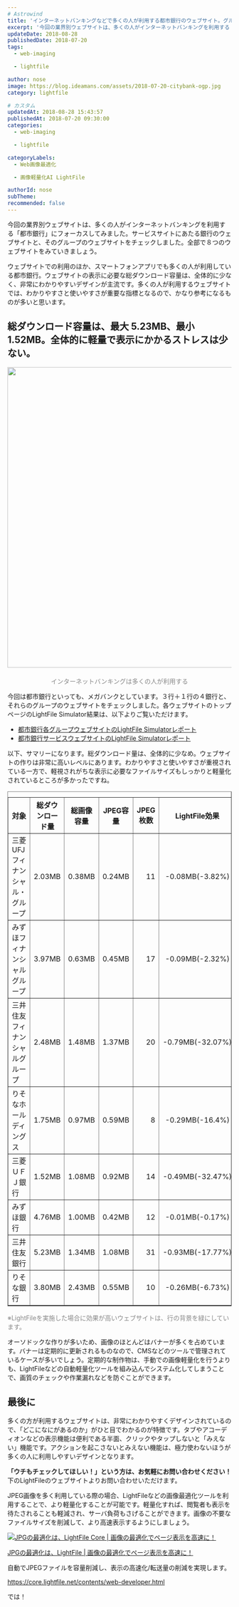 ```yaml
---
# Astrowind
title: 'インターネットバンキングなどで多くの人が利用する都市銀行のウェブサイト。グループの親会社もまとめてチェックしてみよう！'
excerpt: '今回の業界別ウェブサイトは、多くの人がインターネットバンキングを利用する「都市銀...'
updateDate: 2018-08-28
publishedDate: 2018-07-20
tags: 
  - web-imaging

  - lightfile

author: nose
image: https://blog.ideamans.com/assets/2018-07-20-citybank-ogp.jpg
category: lightfile

# カスタム
updatedAt: 2018-08-28 15:43:57
publishedAt: 2018-07-20 09:30:00
categories: 
  - web-imaging

  - lightfile

categoryLabels: 
  - Web画像最適化

  - 画像軽量化AI LightFile

authorId: nose
subTheme: 
recommended: false
---
```


<p>今回の業界別ウェブサイトは、多くの人がインターネットバンキングを利用する「都市銀行」にフォーカスしてみました。サービスサイトにあたる銀行のウェブサイトと、そのグループのウェブサイトをチェックしました。全部で８つのウェブサイトをみていきましょう。</p>
<p>ウェブサイトでの利用のほか、スマートフォンアプリでも多くの人が利用している都市銀行。ウェブサイトの表示に必要な総ダウンロード容量は、全体的に少なく、非常にわかりやすいデザインが主流です。多くの人が利用するウェブサイトでは、わかりやすさと使いやすさが重要な指標となるので、かなり参考になるものが多いと思います。</p>
<h2>総ダウンロード容量は、最大 5.23MB、最小 1.52MB。全体的に軽量で表示にかかるストレスは少ない。</h2>
<p><img alt="2018-07-20-citybank-01.jpg" src="https://blog.ideamans.com/assets/2018-07-20-citybank-01.jpg" width="1200" height="675" class="mt-image-center" style="text-align: center; display: block; margin: 0 auto 20px;"></p>
<p style="text-align: center;"><span style="color: #888888;">インターネットバンキングは多くの人が利用する</span></p>
<p>今回は都市銀行といっても、メガバンクとしています。３行＋１行の４銀行と、それらのグループのウェブサイトをチェックしました。各ウェブサイトのトップページのLightFile Simulator結果は、以下よりご覧いただけます。</p>
<ul><li><a href="https://simulator.lightfile.net/reports/2c7cb5ede914b82067c8143d4422ba3a0a1cfc8896590264ac9bde354264955d" target="_blank">都市銀行各グループウェブサイトのLightFile Simulatorレポート</a></li><li><a href="https://simulator.lightfile.net/reports/5ce83d27642767ebb0c270e85a9a0c53f4c7d50312438bc0bcc9515f0569c423" target="_blank">都市銀行サービスウェブサイトのLightFile Simulatorレポート</a></li></ul>
<p>以下、サマリーになります。総ダウンロード量は、全体的に少なめ。ウェブサイトの作りは非常に高いレベルにあります。わかりやすさと使いやすさが重視されている一方で、軽視されがちな表示に必要なファイルサイズもしっかりと軽量化されているところが多かったですね。</p>
<div class="tablewrap">
<table border="1" cellpadding="5" cellspacing="0" class="tablestyle"><caption></caption>
<tbody>
<tr><th>対象</th><th>総ダウンロード量</th><th>総画像容量</th><th>JPEG容量</th><th>JPEG枚数</th><th>LightFile効果</th></tr>
<tr>
<td>三菱UFJフィナンシャル・グループ</td>
<td style="text-align: right;">2.03MB</td>
<td style="text-align: right;">0.38MB</td>
<td style="text-align: right;">0.24MB</td>
<td style="text-align: right;">11</td>
<td style="text-align: center;">-0.08MB(-3.82%)</td>
</tr>
<tr>
<td>みずほフィナンシャルグループ</td>
<td style="text-align: right;">3.97MB</td>
<td style="text-align: right;">0.63MB</td>
<td style="text-align: right;">0.45MB</td>
<td style="text-align: right;">17</td>
<td style="text-align: center;">-0.09MB(-2.32%)</td>
</tr>
<tr class="bg-success text-white">
<td>三井住友フィナンシャルグループ</td>
<td style="text-align: right;">2.48MB</td>
<td style="text-align: right;">1.48MB</td>
<td style="text-align: right;">1.37MB</td>
<td style="text-align: right;">20</td>
<td style="text-align: center;">-0.79MB(-32.07%)</td>
</tr>
<tr>
<td>りそなホールディングス</td>
<td style="text-align: right;">1.75MB</td>
<td style="text-align: right;">0.97MB</td>
<td style="text-align: right;">0.59MB</td>
<td style="text-align: right;">8</td>
<td style="text-align: center;">-0.29MB(-16.4%)</td>
</tr>
<tr class="bg-success text-white">
<td>三菱ＵＦＪ銀行</td>
<td style="text-align: right;">1.52MB</td>
<td style="text-align: right;">1.08MB</td>
<td style="text-align: right;">0.92MB</td>
<td style="text-align: right;">14</td>
<td style="text-align: center;">-0.49MB(-32.47%)</td>
</tr>
<tr>
<td>みずほ銀行</td>
<td style="text-align: right;">4.76MB</td>
<td style="text-align: right;">1.00MB</td>
<td style="text-align: right;">0.42MB</td>
<td style="text-align: right;">12</td>
<td style="text-align: center;">-0.01MB(-0.17%)</td>
</tr>
<tr>
<td>三井住友銀行</td>
<td style="text-align: right;">5.23MB</td>
<td style="text-align: right;">1.34MB</td>
<td style="text-align: right;">1.08MB</td>
<td style="text-align: right;">31</td>
<td style="text-align: center;">-0.93MB(-17.77%)</td>
</tr>
<tr>
<td>りそな銀行</td>
<td style="text-align: right;">3.80MB</td>
<td style="text-align: right;">2.43MB</td>
<td style="text-align: right;">0.55MB</td>
<td style="text-align: right;">10</td>
<td style="text-align: center;">-0.26MB(-6.73%)</td>
</tr>
</tbody>
</table></div>
<p><span style="color: #888888;">※LightFileを実施した場合に効果が高いウェブサイトは、行の背景を緑にしています。</span></p>
<p>オーソドックな作りが多いため、画像のほとんどはバナーが多くを占めています。バナーは定期的に更新されるものなので、CMSなどのツールで管理されているケースが多いでしょう。定期的な制作物は、手動での画像軽量化を行うよりも、LightFileなどの自動軽量化ツールを組み込んでシステム化してしまうことで、画質のチェックや作業漏れなどを防ぐことができます。</p>
<h2>最後に</h2>
<p>多くの方が利用するウェブサイトは、非常にわかりやすくデザインされているので、「どこになにがあるのか」がひと目でわかるのが特徴です。タブやアコーディオンなどの表示機能は便利である半面、クリックやタップしないと「みえない」機能です。アクションを起こさないとみえない機能は、極力使わないほうが多くの人に利用しやすいデザインとなります。</p>
<p><strong>「ウチもチェックしてほしい！」という方は、お気軽にお問い合わせください！</strong>下のLightFileのウェブサイトよりお問い合わせいただけます。</p>
<p>JPEG画像を多く利用している際の場合、LightFileなどの画像最適化ツールを利用することで、より軽量化することが可能です。軽量化すれば、閲覧者も表示を待たされることも軽減され、サーバ負荷もさげることができます。画像の不要なファイルサイズを削減して、より高速表示するようにしましょう。</p>
<div class="serviceBox">
<div class="serviceImage"><a href="https://core.lightfile.net/contents/web-developer.html" target="_blank"><img src="https://blog.ideamans.com/assets/service-lfc.jpg" alt="JPGの最適化は、LightFile Core | 画像の最適化でページ表示を高速に！"></a></div>
<div class="serviceText">
<p class="serviceTitle"><a href="https://core.lightfile.net/contents/web-developer.html" target="_blank">JPGの最適化は、LightFile | 画像の最適化でページ表示を高速に！</a></p>
<p class="serviceDesc">自動でJPEGファイルを容量削減し、表示の高速化/転送量の削減を実現します。</p>
<p class="serviceLink"><a href="https://core.lightfile.net/contents/web-developer.html" target="_blank">https://core.lightfile.net/contents/web-developer.html</a></p>
</div>
</div>
<p>では！</p>
